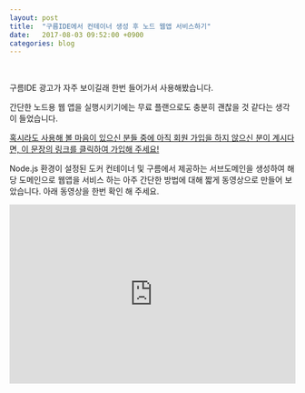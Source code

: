 ```yaml
---
layout: post
title:  "구름IDE에서 컨테이너 생성 후 노드 웹앱 서비스하기"
date:   2017-08-03 09:52:00 +0900
categories: blog
---
```

<!-- Global site tag (gtag.js) - Google Analytics -->
<script async src="https://www.googletagmanager.com/gtag/js?id=UA-121955159-1"></script>
<script>
  window.dataLayer = window.dataLayer || [];
  function gtag(){dataLayer.push(arguments);}
  gtag('js', new Date());

  gtag('config', 'UA-121955159-1');
</script>
<script async src="//pagead2.googlesyndication.com/pagead/js/adsbygoogle.js"></script>
<!-- fureweb-github -->
<ins class="adsbygoogle"
     style="display:block"
     data-ad-client="ca-pub-6234418861743010"
     data-ad-slot="8427857156"
     data-ad-format="auto"></ins>
<script>
(adsbygoogle = window.adsbygoogle || []).push({});
</script>

<div class="fb-like" data-href="https://fureweb-com.github.io{{page.url}}" data-layout="button_count" data-action="like" data-size="small" data-show-faces="true" data-share="true"></div>
<br>

구름IDE 광고가 자주 보이길래 한번 들어가서 사용해봤습니다.

간단한 노드용 웹 앱을 실행시키기에는 무료 플랜으로도 충분히 괜찮을 것 같다는 생각이 들었습니다.

[혹시라도 사용해 볼 마음이 있으신 분들 중에 아직 회원 가입을 하지 않으신 분이 계시다면, 이 문장의 링크를 클릭하여 가입해 주세요!](https://goo.gl/H8AAYi)

Node.js 환경이 설정된 도커 컨테이너 및 구름에서 제공하는 서브도메인을 생성하여 해당 도메인으로 웹앱을 서비스 하는 아주 간단한 방법에 대해 짧게 동영상으로 만들어 보았습니다. 아래 동영상을 한번 확인 해 주세요.

<div style="text-align: center">
<iframe height="315" src="https://www.youtube.com/embed/UQ5v6pKtND8" frameborder="0" allowfullscreen  style="width: 100%"></iframe>
</div>


<div class="fb-comments" data-href="https://fureweb-com.github.io{{page.url}}" data-width="100%" data-numposts="10"></div>

<div id="fb-root"></div>
<script>(function(d, s, id) {
  var js, fjs = d.getElementsByTagName(s)[0];
  if (d.getElementById(id)) return;
  js = d.createElement(s); js.id = id;
  js.src = "//connect.facebook.net/ko_KR/sdk.js#xfbml=1&version=v2.10&appId=403216550080274";
  fjs.parentNode.insertBefore(js, fjs);
}(document, 'script', 'facebook-jssdk'));</script>